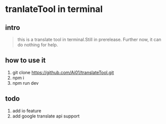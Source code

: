 # tranlateTool in terminal

## intro

> this is a translate tool in terminal.Still in prerelease. Further now, it can do nothing for help.


## how to use it

1. git clone https://github.com/Ai01/translateTool.git
2. npm i
3. npm run dev


## todo

1. add io feature
2. add google translate api support

